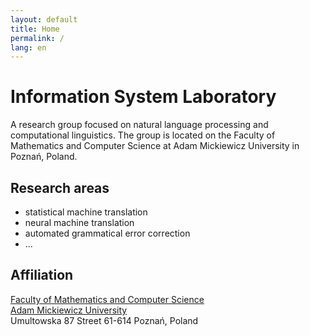 ```yaml
---
layout: default
title: Home
permalink: /
lang: en
---
```


Information System Laboratory
=============================

A research group focused on natural language processing and computational linguistics.
The group is located on the Faculty of Mathematics and Computer Science at Adam Mickiewicz University in Poznań, Poland.

Research areas
--------------

* statistical machine translation
* neural machine translation
* automated grammatical error correction
* ...

Affiliation
-----------

[Faculty of Mathematics and Computer Science](https://www.wmi.amu.edu.pl/en/)  
[Adam Mickiewicz University](http://international.amu.edu.pl/)  
Umultowska 87 Street
61-614 Poznań, Poland
